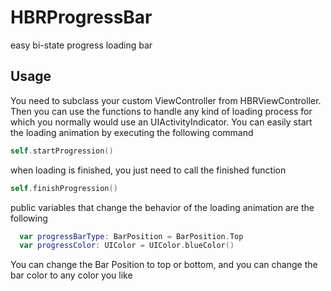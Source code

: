 HBRProgressBar
==============

easy bi-state progress loading bar

## Usage

You need to subclass your custom ViewController from HBRViewController. Then you can use the functions to handle any kind of loading process for which you normally would use an UIActivityIndicator. You can easily start the loading animation by executing the following command

```swift
self.startProgression()
```

when loading is finished, you just need to call the finished function

```swift
self.finishProgression()
```

public variables that change the behavior of the loading animation are the following

```swift
  var progressBarType: BarPosition = BarPosition.Top
  var progressColor: UIColor = UIColor.blueColor()
```

You can change the Bar Position to top or bottom, and you can change the bar color to any color you like